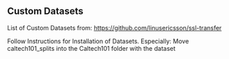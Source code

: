 ## Custom Datasets
List of Custom Datasets from:
https://github.com/linusericsson/ssl-transfer

Follow Instructions for Installation of Datasets.
Especially: Move caltech101_splits into the Caltech101 folder with the dataset
